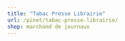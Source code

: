 ```yaml
---
title: "Tabac Presse Librairie"
url: /pinet/tabac-presse-librairie/
shop: marchand de journaux
---
```

